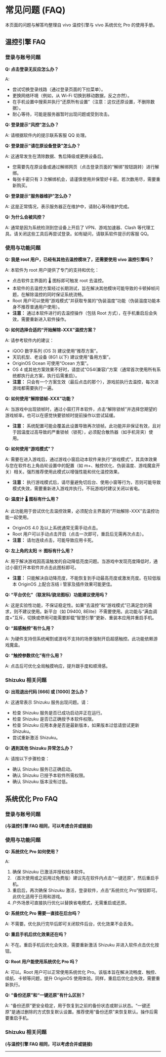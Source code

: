 # 常见问题 (FAQ)

本页面的问题与解答均整理自 vivo 温控引擎与 vivo 系统优化 Pro 的使用手册。

## 温控引擎 FAQ

### 登录与账号问题

**Q: 点击登录无反应怎么办？**

A:
*   尝试切换登录线路（通过登录页面的下拉菜单）。
*   更换网络环境（例如，从 Wi-Fi 切换到移动数据，反之亦然）。
*   在手机设置中搜索并执行“还原所有设置”（注意：这仅还原设置，不删除数据）。
*   耐心等待，可能是服务器暂时出现问题或受到攻击。

**Q: 登录提示“风控”怎么办？**

A: 请根据软件内的提示联系客服 QQ 处理。

**Q: 登录提示“请在原设备登录”怎么办？**

A: 这通常发生在清除数据、售后降级或更换设备后。
*   您需要先在原设备或通过解绑网页（点击登录页面的“解绑”按钮跳转）进行解绑。
*   每张卡密只有 3 次解绑机会，请谨慎使用并保管好卡密。若次数用尽，需要重新购买。

**Q: 登录提示“服务器维护”怎么办？**

A: 这是正常情况，表示服务器正在维护中，请耐心等待维护完成。

**Q: 为什么会被风控？**

A: 通常是因为系统检测到您设备上开启了 VPN、游戏加速器、Clash 等代理工具。请关闭这些工具后再尝试登录。如有疑问，请联系软件提示的客服 QQ。

### 使用与功能问题

**Q: 我是 root 用户，已经有其他去温控模块了，还需要使用 vivo 温控引擎吗？**

A: 本软件为 root 用户提供了专门的支持和优化：
*   点击软件主界面的 🌡️ 图标即可触发 root 去温控。
*   本软件的去温控方案经过长期测试，旨在解决其他模块可能导致的卡顿掉帧问题，在解除温控的同时保证系统流畅。
*   Root 用户可以使用“游戏模式”并获取专属的“伪装温度”功能（伪装温度功能本身不推荐普通用户使用）。
*   **注意：** 通过本软件进行的去温控操作（包括 Root 方式），在手机重启后会失效，需要重新进入软件操作。

**Q: 如何选择合适的“开始解除-XXX”温控方案？**

A: 请参考软件内的建议：
*   iQOO 数字系列 (OS 3) 建议使用“推荐方案”。
*   天玑机型、老设备 (8G1 以下) 建议使用“备用方案”。
*   OriginOS Ocean 可使用“Ocean 方案”。
*   OS 4 或其他方案效果不好时，请尝试“OS4(兼容)”方案（通常首次使用所有系统都执行此方案，执行后需重启）。
*   **注意：** 只会有一个方案生效（最后点击的那个），游戏前执行去温控，每次进游戏都需要执行一遍。

**Q: 如何使用“解除锁帧-XXX”功能？**

A: 当游戏中出现锁帧时，通过小窗打开本软件，点击“解除锁帧”并选择您期望的游戏帧率。也可以在感觉快要锁帧时提前操作以尝试延缓。
*   **注意：** 系统配置可能会覆盖此设置导致再次锁帧。此功能并非保证有效，且对于因温度过高导致的严重锁帧（锁死），必须配合散热器（如手机背夹）使用。

**Q: 如何使用“游戏模式”？**

A: 需要在进入游戏后，通过游戏小窗启动本软件来执行“游戏模式”。其具体效果与您在软件右上角齿轮设置中的配置（如 m+、触控优化、伪装温度、游戏魔盒开关）相关。强烈推荐使用此模式以增强性能和优化温控效果。
*   **注意：** 执行游戏模式后，请尽量避免切后台、使用小窗等行为，否则可能导致模式失效，需要重新进入游戏并执行。不玩游戏时建议关闭以省电。

**Q: 温度计 🌡️ 图标有什么用？**

A: 此功能用于尝试优化去温控效果，必须配合主界面的“开始解除-XXX”去温控功能一起使用。
*   OriginOS 4.0 及以上系统通常无需手动点击。
*   Root 用户可以手动点击开启（点击一次即可，重启后无需再次点击）。
*   **注意：** 请勿连续点击，可能导致应用卡死。

**Q: 左上角的太阳 ☀️ 图标有什么用？**

A: 用于解决游戏因高温触发的自动降低亮度问题。当游戏中发现亮度降低时，通过小窗打开本软件并点击此图标即可。
*   **注意：** 只能解决自动降亮度，不能恢复到手动最高亮度或激发亮度。在较低版本 OriginOS 上配合冻结 i 管家及插件效果可能更佳。

**Q: “平台优化”（联发科/骁龙图标）功能建议使用吗？**

A: 这是实验性功能，不保证稳定性。如果“去温控”和“游戏模式”已满足您的需求，则不建议使用。新平台（如 D9400, 8Elite）不需要使用。此功能与“满血调度+”互斥，切换或停用可能需要卸载“智慧引擎”更新、重装本应用并重启手机。

**Q: “超感触控”有什么用？**

A: 为硬件支持但系统阉割或游戏不支持的场景强制开启超感触控。此功能依赖游戏魔盒。

**Q: “触控参数优化”有什么用？**

A: 点击后可优化全局触摸响应，提升跟手度和顺滑感。

### Shizuku 相关问题

**Q: 出现退出代码 [666] 或 [1000] 怎么办？**

A: 这通常表示 Shizuku 服务出现问题。请：
*   检查 Shizuku 服务是否已成功启动并正在运行。
*   检查 Shizuku 是否已正确授予本软件权限。
*   检查 Shizuku 应用本身是否是最新版本，如果版本过低请尝试更新 Shizuku。
*   尝试重新激活 Shizuku。

**Q: 遇到其他 Shizuku 异常怎么办？**

A: 请按以下步骤检查：
*   确认 Shizuku 服务已正确启动。
*   确认 Shizuku 已授予本软件所需权限。
*   确认 Shizuku 版本没有过低。

## 系统优化 Pro FAQ

### 登录与账号问题

**(与温控引擎 FAQ 相同，可以考虑合并或链接)**

### 使用与功能问题

**Q: 系统优化 Pro 如何使用？**

A:
1.  确保 Shizuku 已激活并授权给本软件。
2.  （首次使用或之前用过免费版）建议先在软件内点击“一键还原”，然后重启手机。
3.  重启后，再次确保 Shizuku 激活，登录软件，点击“系统优化 Pro”按钮即可。此优化适用于日用和游戏。
4.  户外场景可直接执行优化以替换省电模式，无需重启或还原。

**Q: 系统优化 Pro 需要一直挂在后台吗？**

A: 不需要。优化执行完毕后即可关闭软件后台，优化效果不会丢失。

**Q: 重启手机后优化效果还在吗？**

A: 不在。重启手机后优化会失效，需要重新激活 Shizuku 并进入软件点击优化按钮。

**Q: Root 用户能使用系统优化 Pro 吗？**

A: 可以。Root 用户可以正常使用系统优化 Pro。该版本旨在解决流畅度、触控、续航、卡顿等问题，提升 OriginOS 使用体验。同样，重启后优化会失效，需要重新执行。

**Q: “备份还原”和“一键还原”有什么区别？**

A: “备份还原”更安全稳定，用于恢复到之前的备份状态或默认状态。“一键还原”是通过删除的方式恢复默认设置。推荐使用“备份还原”来恢复默认。操作后需要重启手机。

### Shizuku 相关问题

**(与温控引擎 FAQ 相同，可以考虑合并或链接)**

---

[购买卡密]: (https://example.com/buy-card)